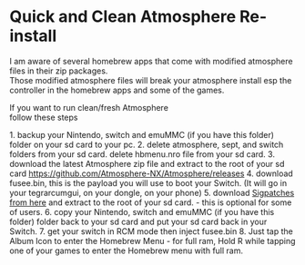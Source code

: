 # Quick and Clean Atmosphere Re-install  


I am aware of several homebrew apps that come with modified atmosphere files in their zip packages.  
Those modified atmosphere files will break your atmosphere install esp the controller in the homebrew apps and some of the games.  



If you want to run clean/fresh Atmosphere<br>
follow these steps<br>
<p>
1. backup your Nintendo, switch and emuMMC (if you have this folder) folder on your sd card to your pc.   
2. delete atmosphere, sept, and switch folders from your sd card.  delete hbmenu.nro file from your sd card.   
3. download the latest Atmosphere zip file and extract to the root of your sd card <a href=https://github.com/Atmosphere-NX/Atmosphere/releases>https://github.com/Atmosphere-NX/Atmosphere/releases</a>   
4. download fusee.bin, this is the payload you will use to boot your Switch. (It will go in your tegrarcumgui, on your dongle, on your phone)   
5. download <a href=https://gbatemp.net/threads/i-heard-that-you-guys-need-some-sweet-patches-for-atmosphere.521164/>Sigpatches from here</a> and extract to the root of your sd card. - this is optional for some of users.   
6. copy your Nintendo, switch and emuMMC (if you have this folder) folder back to your sd card and put your sd card back in your Switch.   
7. get your switch in RCM mode then inject fusee.bin   
8. Just tap the Album Icon to enter the Homebrew Menu - for full ram, Hold R while tapping one of your games to enter the Homebrew menu with full ram.   


       
&nbsp;
